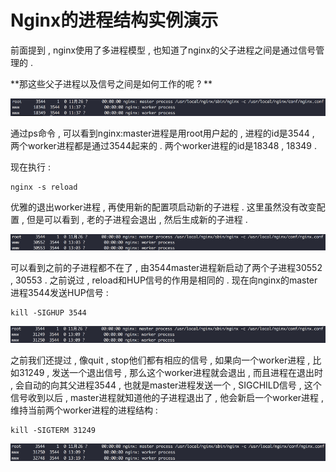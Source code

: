 # Nginx的进程结构实例演示

前面提到 , nginx使用了多进程模型 , 也知道了nginx的父子进程之间是通过信号管理的 .

**那这些父子进程以及信号之间是如何工作的呢 ? **

![](/assets/jinchengid.png)

通过ps命令 , 可以看到nginx:master进程是用root用户起的 , 进程的id是3544 , 两个worker进程都是通过3544起来的 . 两个worker进程的id是18348 , 18349 .

现在执行 :

```
nginx -s reload
```

优雅的退出worker进程 , 再使用新的配置项启动新的子进程 . 这里虽然没有改变配置 , 但是可以看到 , 老的子进程会退出 , 然后生成新的子进程 .

![](/assets/xindezijincheng.png)

可以看到之前的子进程都不在了 , 由3544master进程新启动了两个子进程30552 , 30553 . 之前说过 , reload和HUP信号的作用是相同的 . 现在向nginx的master进程3544发送HUP信号 :

```
kill -SIGHUP 3544
```

![](/assets/fasonghupxinhao.png)

之前我们还提过 , 像quit , stop他们都有相应的信号 , 如果向一个worker进程 , 比如31249 , 发送一个退出信号 , 那么这个worker进程就会退出 , 而且进程在退出时 , 会自动的向其父进程3544 , 也就是master进程发送一个 , SIGCHILD信号 , 这个信号收到以后 , master进程就知道他的子进程退出了 , 他会新启一个worker进程 , 维持当前两个worker进程的进程结构 : 

```
kill -SIGTERM 31249
```

![](/assets/sigtermxinhao.png)

